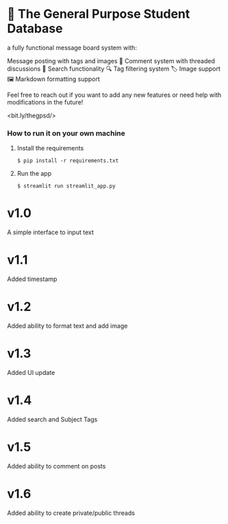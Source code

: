 # 🎈 The General Purpose Student Database

a fully functional message board system with:

Message posting with tags and images 📝
Comment system with threaded discussions 💬
Search functionality 🔍
Tag filtering system 🏷️
Image support 🖼️
Markdown formatting support

Feel free to reach out if you want to add any new features or need help with modifications in the future!

<bit.ly/thegpsd/>

### How to run it on your own machine

1. Install the requirements

   ```
   $ pip install -r requirements.txt
   ```

2. Run the app

   ```
   $ streamlit run streamlit_app.py
   ```

# v1.0

A simple interface to input text

# v1.1

Added timestamp

# v1.2

Added ability to format text and add image

# v1.3

Added UI update

# v1.4

Added search and Subject Tags

# v1.5

Added ability to comment on posts

# v1.6

Added ability to create private/public threads


   
